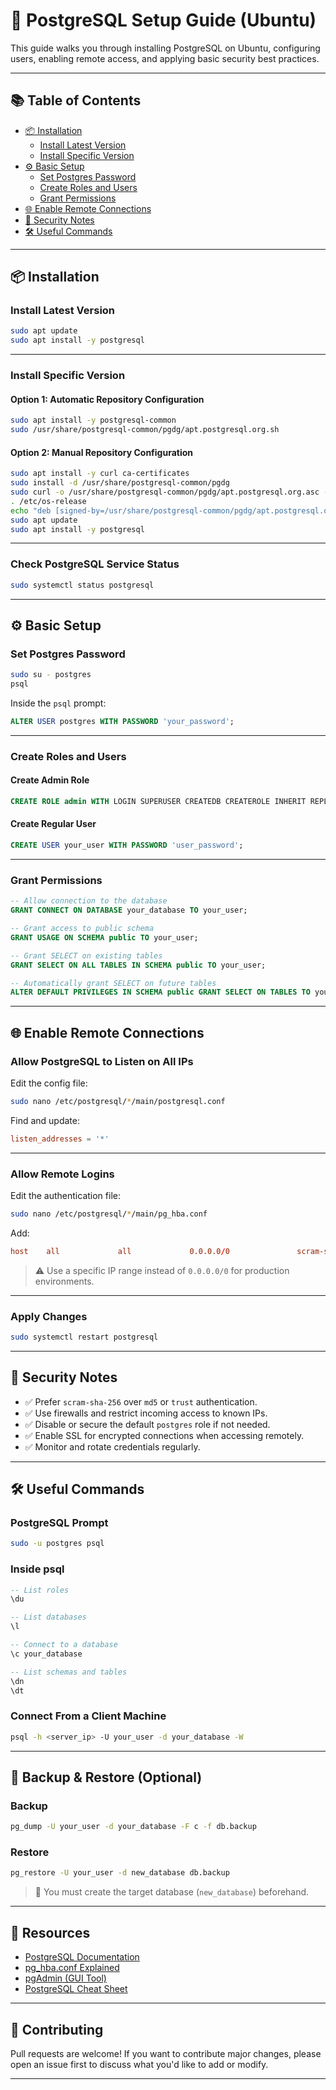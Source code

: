 # 🐘 PostgreSQL Setup Guide (Ubuntu)

This guide walks you through installing PostgreSQL on Ubuntu, configuring users, enabling remote access, and applying basic security best practices.

---
## 📚 Table of Contents

- [📦 Installation](#-installation)
  - [Install Latest Version](#install-latest-version)
  - [Install Specific Version](#install-specific-version)
- [⚙️ Basic Setup](#️-basic-setup)
  - [Set Postgres Password](#set-postgres-password)
  - [Create Roles and Users](#create-roles-and-users)
  - [Grant Permissions](#grant-permissions)
- [🌐 Enable Remote Connections](#-enable-remote-connections)
- [🔐 Security Notes](#-security-notes)
- [🛠 Useful Commands](#-useful-commands)

---


## 📦 Installation

### Install Latest Version

```bash
sudo apt update
sudo apt install -y postgresql
```

---

### Install Specific Version

#### Option 1: Automatic Repository Configuration

```bash
sudo apt install -y postgresql-common
sudo /usr/share/postgresql-common/pgdg/apt.postgresql.org.sh
```

#### Option 2: Manual Repository Configuration

```bash
sudo apt install -y curl ca-certificates
sudo install -d /usr/share/postgresql-common/pgdg
sudo curl -o /usr/share/postgresql-common/pgdg/apt.postgresql.org.asc --fail https://www.postgresql.org/media/keys/ACCC4CF8.asc
. /etc/os-release
echo "deb [signed-by=/usr/share/postgresql-common/pgdg/apt.postgresql.org.asc] https://apt.postgresql.org/pub/repos/apt ${VERSION_CODENAME}-pgdg main" | sudo tee /etc/apt/sources.list.d/pgdg.list
sudo apt update
sudo apt install -y postgresql
```

---

### Check PostgreSQL Service Status

```bash
sudo systemctl status postgresql
```

---

## ⚙️ Basic Setup

### Set Postgres Password

```bash
sudo su - postgres
psql
```

Inside the `psql` prompt:

```sql
ALTER USER postgres WITH PASSWORD 'your_password';
```

---

### Create Roles and Users

#### Create Admin Role

```sql
CREATE ROLE admin WITH LOGIN SUPERUSER CREATEDB CREATEROLE INHERIT REPLICATION PASSWORD 'admin_password';
```

#### Create Regular User

```sql
CREATE USER your_user WITH PASSWORD 'user_password';
```

---

### Grant Permissions

```sql
-- Allow connection to the database
GRANT CONNECT ON DATABASE your_database TO your_user;

-- Grant access to public schema
GRANT USAGE ON SCHEMA public TO your_user;

-- Grant SELECT on existing tables
GRANT SELECT ON ALL TABLES IN SCHEMA public TO your_user;

-- Automatically grant SELECT on future tables
ALTER DEFAULT PRIVILEGES IN SCHEMA public GRANT SELECT ON TABLES TO your_user;
```

---

## 🌐 Enable Remote Connections

### Allow PostgreSQL to Listen on All IPs

Edit the config file:

```bash
sudo nano /etc/postgresql/*/main/postgresql.conf
```

Find and update:

```conf
listen_addresses = '*'
```

---

### Allow Remote Logins

Edit the authentication file:

```bash
sudo nano /etc/postgresql/*/main/pg_hba.conf
```

Add:

```conf
host    all             all             0.0.0.0/0               scram-sha-256
```

> ⚠️ Use a specific IP range instead of `0.0.0.0/0` for production environments.

---

### Apply Changes

```bash
sudo systemctl restart postgresql
```

---

## 🔐 Security Notes

- ✅ Prefer `scram-sha-256` over `md5` or `trust` authentication.
- ✅ Use firewalls and restrict incoming access to known IPs.
- ✅ Disable or secure the default `postgres` role if not needed.
- ✅ Enable SSL for encrypted connections when accessing remotely.
- ✅ Monitor and rotate credentials regularly.

---

## 🛠 Useful Commands

### PostgreSQL Prompt

```bash
sudo -u postgres psql
```

### Inside psql

```sql
-- List roles
\du

-- List databases
\l

-- Connect to a database
\c your_database

-- List schemas and tables
\dn
\dt
```

### Connect From a Client Machine

```bash
psql -h <server_ip> -U your_user -d your_database -W
```

---

## 💾 Backup & Restore (Optional)

### Backup

```bash
pg_dump -U your_user -d your_database -F c -f db.backup
```

### Restore

```bash
pg_restore -U your_user -d new_database db.backup
```

> 📝 You must create the target database (`new_database`) beforehand.

---

## 📖 Resources

- [PostgreSQL Documentation](https://www.postgresql.org/docs/)
- [pg_hba.conf Explained](https://www.postgresql.org/docs/current/auth-pg-hba-conf.html)
- [pgAdmin (GUI Tool)](https://www.pgadmin.org/)
- [PostgreSQL Cheat Sheet](https://github.com/enochtangg/quick-SQL-cheatsheet)

---

## 🤝 Contributing

Pull requests are welcome! If you want to contribute major changes, please open an issue first to discuss what you'd like to add or modify.

---
